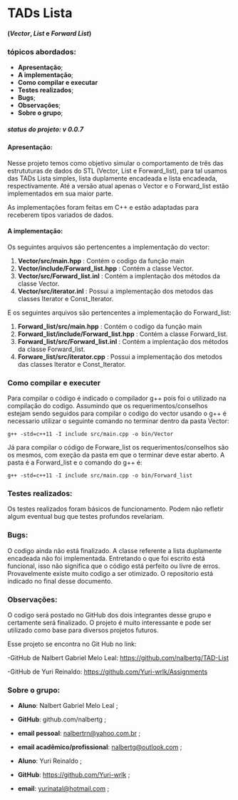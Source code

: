 # TADs Lista 
#### (*Vector*, *List* e *Forward List*)

### tópicos abordados:

- **Apresentação**;  
- **A implementação**;
- **Como compilar e executar**
- **Testes realizados**;
- **Bugs**;
- **Observações**;
- **Sobre o grupo**;

##### status do projeto: **v 0.0.7**  

#### Apresentação:
Nesse projeto temos como objetivo simular o comportamento de três das 
estrututuras de dados do STL (Vector, List e Forward_list), para tal
usamos das TADs Lista simples, lista duplamente encadeada e lista 
encadeada, respectivamente. Até a versão atual apenas o Vector e
o Forward_list estão implementados em sua maior parte.
    
As implementações foram feitas em C++ e estão adaptadas para receberem
tipos variados de dados.    
#### A implementação:  
  
  Os seguintes arquivos são pertencentes a implementação do vector:
  
  1) **Vector/src/main.hpp** : Contém o codigo da função main
  2) **Vector/include/Forward_list.hpp** :  Contém a classe Vector.
  3) **Vector/src/Forward_list.inl** : Contém a implentação dos métodos da classe Vector.
  4) **Vector/src/iterator.inl** :  Possui a implementação dos metodos das classes Iterator e Const_Iterator.
  
  E os seguintes arquivos são pertencentes a implementação do Forward_list:
  
  1) **Forward_list/src/main.hpp** : Contém o codigo da função main
  2) **Forward_list/include/Forward_list.hpp** :  Contém a classe Forward_list.
  3) **Forward_list/src/Forward_list.inl** : Contém a implentação dos métodos da classe Forward_list.
  4) **Forware_list/src/iterator.cpp** :  Possui a implementação dos metodos das classes Iterator e Const_Iterator.
  
### Como compilar e executer
  Para compilar o código é indicado o compilador g++ pois foi o utilizado na compilação do codigo.
  Assumindo que os requerimentos/conselhos estejam sendo seguidos para compilar o codigo do vector usando o g++ é necessario utilizar o seguinte comando no terminar dentro da pasta Vector:
  
    g++ -std=c++11 -I include src/main.cpp -o bin/Vector
  
  Já para compilar o código de Forware_list os requerimentos/conselhos são os mesmos, com exeção da pasta em que o terminar deve estar aberto. A pasta é a Forward_list e o comando do g++ é:
  
    g++ -std=c++11 -I include src/main.cpp -o bin/Forward_list
  
### Testes realizados:
  
  Os testes realizados foram básicos de funcionamento. Podem não refletir algum eventual bug que testes profundos revelariam.
    
### Bugs:
  
  O codigo ainda não está finalizado. A classe referente a lista duplamente encadeada não foi implementada. Entretando o que foi escrito está funcional, isso não significa que o código está perfeito ou livre de erros. Provavelmente existe muito codigo a ser otimizado. O repositorio está indicado no final desse documento.

### Observações:

  O codigo será postado no GitHub dos dois integrantes desse grupo e certamente será finalizado. O projeto é muito interessante e pode ser utilizado como base para diversos projetos futuros.

  Esse projeto se encontra no Git Hub no link:  
  
  -GitHub de Nalbert Gabriel Melo Leal:
   https://github.com/nalbertg/TAD-List
  
  -GitHub de Yuri Reinaldo:
   https://github.com/Yuri-wrlk/Assignments 

### Sobre o grupo:
    
- **Aluno**: Nalbert Gabriel Melo Leal ;
- **GitHub**: github.com/nalbertg  ;
- **email pessoal**: nalbertrn@yahoo.com.br ;
- **email acadêmico/profissional**: nalbertg@outlook.com ;  
  

- **Aluno**: Yuri Reinaldo ;
- **GitHub**:  https://github.com/Yuri-wrlk ;
- **email**: yurinatal@hotmail.com ;
    
